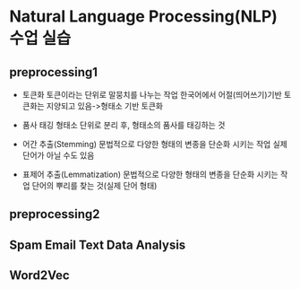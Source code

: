 # Natural Language Processing(NLP) 수업 실습
## preprocessing1
+ 토큰화
토큰이라는 단위로 말뭉치를 나누는 작업
한국어에서 어절(띄어쓰기)기반 토큰화는 지양되고 있음->형태소 기반 토큰화

+ 품사 태깅
형태소 단위로 분리 후, 형태소의 품사를 태깅하는 것

+ 어간 추출(Stemming)
문법적으로 다양한 형태의 변종을 단순화 시키는 작업
실제 단어가 아닐 수도 있음

+ 표제어 추출(Lemmatization)
문법적으로 다양한 형태의 변종을 단순화 시키는 작업
단어의 뿌리를 찾는 것(실제 단어 형태)

## preprocessing2
## Spam Email Text Data Analysis
## Word2Vec

